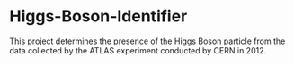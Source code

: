 # Higgs-Boson-Identifier
This project determines the presence of the Higgs Boson particle from the data collected by the ATLAS experiment conducted by CERN in 2012.

